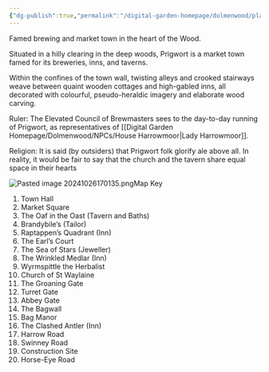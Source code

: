 ```yaml
---
{"dg-publish":true,"permalink":"/digital-garden-homepage/dolmenwood/places/prigwort/"}
---
```


Famed brewing and market town in the heart of the Wood.

Situated in a hilly clearing in the deep woods, Prigwort is a market town famed for its breweries, inns, and taverns. 

Within the confines of the town wall, twisting alleys and crooked stairways weave between quaint wooden cottages and high-gabled inns, all decorated with colourful, pseudo-heraldic imagery and elaborate wood carving.  

Ruler: The Elevated Council of Brewmasters sees to the day-to-day running of Prigwort, as representatives of [[Digital Garden Homepage/Dolmenwood/NPCs/House Harrowmoor\|Lady Harrowmoor]]. 

Religion: It is said (by outsiders) that Prigwort folk glorify ale above all. In reality, it would be fair to say that the church and the tavern share equal space in their hearts

![Pasted image 20241026170135.png](/img/user/Digital%20Garden%20Homepage/Dolmenwood/Images-PDFs/Pasted%20image%2020241026170135.png)Map Key  
1. Town Hall  
2. Market Square  
3. The Oaf in the Oast (Tavern and Baths)  
4. Brandybile’s (Tailor)  
5. Raptappen’s Quadrant (Inn)  
6. The Earl’s Court  
7. The Sea of Stars (Jeweller)  
8. The Wrinkled Medlar (Inn)  
9. Wyrmspittle the Herbalist  
10. Church of St Waylaine  
11. The Groaning Gate  
12. Turret Gate  
13. Abbey Gate  
14. The Bagwall  
15. Bag Manor  
16. The Clashed Antler  (Inn)  
17. Harrow Road  
18. Swinney Road  
19. Construction Site  
20. Horse-Eye Road